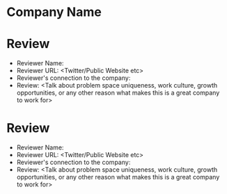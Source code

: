 # Company Name

# Review
- Reviewer Name: 
- Reviewer URL: <Twitter/Public Website etc>
- Reviewer's connection to the company: 
- Review: <Talk about problem space uniqueness, work culture, growth opportunities, or any other reason what makes this is a great company to work for>

# Review
- Reviewer Name: 
- Reviewer URL: <Twitter/Public Website etc>
- Reviewer's connection to the company: 
- Review: <Talk about problem space uniqueness, work culture, growth opportunities, or any other reason what makes this is a great company to work for>
